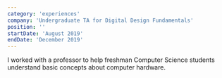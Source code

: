 ```yaml
---
category: 'experiences'
company: 'Undergraduate TA for Digital Design Fundamentals'
position: ''
startDate: 'August 2019'
endDate: 'December 2019'
---
```

I worked with a professor to help freshman Computer Science students understand basic concepts about computer hardware. 
